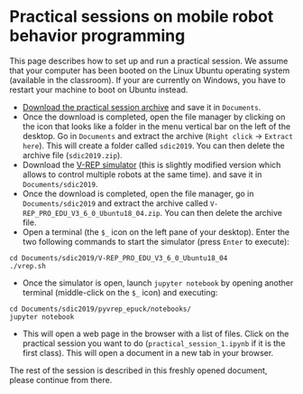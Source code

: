 # Practical sessions on mobile robot behavior programming

This page describes how to set up and run a practical session. We assume that your computer has been booted on the Linux Ubuntu operating system (available in the classroom). If your are currently on Windows, you have to restart your machine to boot on Ubuntu instead.

- [Download the practical session archive](https://drive.google.com/file/d/1UvSy_oyVHxMbSX-0uofcrnynYHCgtvCI/view?usp=sharing) and save it in `Documents`.
- Once the download is completed, open the file manager by clicking on the icon that looks like a folder in the menu vertical bar on the left of the desktop. Go in `Documents` and extract the archive (`Right click` -> `Extract here`). This will create a folder called `sdic2019`. You can then delete the archive file (`sdic2019.zip`).
- Download the [V-REP simulator](https://drive.google.com/file/d/1U_S2gFKWA0DkSAjmB65YWlM664h6C1hx/view?usp=sharing) (this is slightly modified version which allows to control multiple robots at the same time). and save it in `Documents/sdic2019`.
- Once the download is completed, open the file manager, go in `Documents/sdic2019` and extract the archive called `V-REP_PRO_EDU_V3_6_0_Ubuntu18_04.zip`. You can then delete the archive file.
- Open a terminal (the `$_` icon on the left pane of your desktop). Enter the two following commands to start the simulator (press `Enter` to execute):
```
cd Documents/sdic2019/V-REP_PRO_EDU_V3_6_0_Ubuntu18_04
./vrep.sh
```
- Once the simulator is open, launch `jupyter notebook` by opening another terminal (middle-click on the `$_` icon) and executing:
```
cd Documents/sdic2019/pyvrep_epuck/notebooks/
jupyter notebook
```
- This will open a web page in the browser with a list of files. Click on the practical session you want to do (`practical_session_1.ipynb` if it is the first class). This will open a document in a new tab in your browser.

The rest of the session is described in this freshly opened document, please continue from there. 

